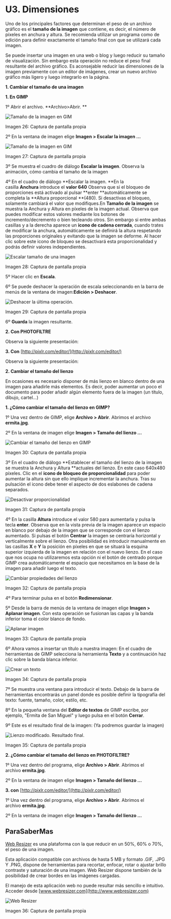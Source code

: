 # U3. Dimensiones

Uno de los principales factores que determinan el peso de un archivo gráfico es el **tamaño de la imagen** que contiene, es decir, el número de píxeles en anchura y altura. Se recomienda utilizar un programa como de edición para definir exactamente el tamaño final con que se utilizará cada imagen.

Se puede insertar una imagen en una web o blog y luego reducir su tamaño de visualización. Sin embargo esta operación no reduce el peso final resultante del archivo gráfico. Es aconsejable reducir las dimensiones de la imagen previamente con un editor de imágenes, crear un nuevo archivo gráfico más ligero y luego integrarlo en la página.

**1\. Cambiar el tamaño de una imagen**

**1\. En GIMP**

1º Abrir el archivo. **Archivo>Abrir. **


![](img/tam01.jpg "Tamaño de la imagen en GIM")


Imagen 26: Captura de pantalla propia

2º En la ventana de imagen elige **Imagen > Escalar la imagen …**


![](img/tam2.jpg "Tamaño de la imagen en GIM")


Imagen 27: Captura de pantalla propia

3º Se muestra el cuadro de diálogo **Escalar la imagen**. Observa la animación, cómo cambia el tamaño de la imagen

  
4º En el cuadro de diálogo **Escalar la imagen. **En la casilla **Anchura** introduce el **valor 640** Observa que si el bloqueo de proporciones está activado al pulsar **enter **automáticamente se completa la **Altura proporcional **(480). Si desactivas el bloqueo, solamente cambiará el valor que modifiques.En **Tamaño de la imagen** se muestra la Anchura y Altura en píxeles de la imagen actual. Observa que puedes modificar estos valores mediante los botones de incremento/decremento o bien tecleando otros. Sin embargo si entre ambas casillas y a la derecha aparece un **icono de cadena cerrada**, cuando trates de modificar la anchura, automáticamente se definirá la altura respetando las proporciones originales y evitando que la imagen se deforme. Al hacer clic sobre este icono de bloqueo se desactivará esta proporcionalidad y podrás definir valores independientes.


![](img/tam04.jpg "Escalar tamaño de una imagen")


Imagen 28: Captura de pantalla propia

5º Hacer clic en **Escala**.

6º Se puede deshacer la operación de escala seleccionando en la barra de menús de la ventana de imagen:**Edición > Deshacer**.


![](img/tam05.jpg "Deshacer la última operación.")


Imagen 29: Captura de pantalla propia

6º **Guarda** la imagen resultante.

**2\. Con PHOTOFILTRE**

Observa la siguiente presentación:

**3\. Con** [http://pixlr.com/editor/](http://pixlr.com/editor/)

Observa la siguiente presentación:

**2\. Cambiar el tamaño del lienzo**

En ocasiones es necesario disponer de más lienzo en blanco dentro de una imagen para añadirle más elementos. Es decir, poder aumentar un poco el documento para poder añadir algún elemento fuera de la imagen (un título, dibujo, cartel...)

**1\. ¿Cómo cambiar el tamaño del lienzo en GIMP?**

1º Una vez dentro de GIMP, elige **Archivo > Abrir**. Abrimos el archivo **ermita.jpg**.

2º En la ventana de imagen elige **Imagen > Tamaño del lienzo …**


![](img/lienzo01.jpg "Cambiar el tamaño del lienzo en GIMP")


Imagen 30: Captura de pantalla propia

3º En el cuadro de diálogo **Establecer el tamaño del lienzo de la imagen se muestra la Anchura y Altura **actuales del lienzo. En este caso 640x480 píxeles. Clic en el **icono de bloqueo de proporcionalidad** para poder aumentar la altura sin que ello implique incrementar la anchura. Tras su pulsación el icono debe tener el aspecto de dos eslabones de cadena separados.


![](img/lienzo02.jpg "Desactivar proporcionalidad")


Imagen 31: Captura de pantalla propia  

4º En la casilla **Altura** introduce el valor 580 para aumentarla y pulsa la tecla **enter**. Observa que en la vista previa de la imagen aparece un espacio en blanco por debajo de la imagen que se corresponde con el lienzo aumentado. Si pulsas el botón **Centrar** la imagen se centraría horizontal y verticalmente sobre el lienzo. Otra posibilidad es introducir manualmente en las casillas **X** e **Y** la posición en píxeles en que se situará la esquina superior izquierda de la imagen en relación con el nuevo lienzo. En el caso que nos ocupa no utilizaremos esta opción ni el botón de centrado porque GIMP crea automáticamente el espacio que necesitamos en la base de la imagen para añadir luego el texto.


![](img/lienzo03.jpg "Cambiar propiedades del lienzo")


Imagen 32: Captura de pantalla propia

4º Para terminar pulsa en el botón **Redimensionar**.

5º Desde la barra de menús de la ventana de imagen elige **Imagen > Aplanar imagen**. Con esta operación se fusionan las capas y la banda inferior toma el color blanco de fondo.


![](img/lienzo04.jpg "Aplanar imagen")


Imagen 33: Captura de pantalla propia

6º Ahora vamos a insertar un título a nuestra imagen: En el cuadro de herramientas de GIMP selecciona la herramienta **Texto** y a continuación haz clic sobre la banda blanca inferior.


![](img/texto.jpg "Crear un texto")


Imagen 34: Captura de pantalla propia  

7º Se muestra una ventana para introducir el texto. Debajo de la barra de herramientas encontrarás un panel donde es posible definir la tipografía del texto: fuente, tamaño, color, estilo, etc.

8º En la pequeña ventana del **Editor de textos** de GIMP escribe, por ejemplo, "Ermita de San Miguel" y luego pulsa en el botón **Cerrar**.

9º Este es el resultado final de la imagen: (Ya podremos guardar la imagen)


![](img/lienzo05.jpg "Lienzo modificado. Resultado final.")


Imagen 35: Captura de pantalla propia

**2\. ¿Cómo cambiar el tamaño del lienzo en PHOTOFILTRE?**

1º Una vez dentro del programa, elige **Archivo > Abrir**. Abrimos el archivo **ermita.jpg**.

2º En la ventana de imagen elige **Imagen > Tamaño del lienzo …**

**3\. con** [http://pixlr.com/editor/](http://pixlr.com/editor/)

1º Una vez dentro del programa, elige **Archivo > Abrir**. Abrimos el archivo **ermita.jpg**.

2º En la ventana de imagen elige **Imagen > Tamaño del lienzo …**

## ParaSaberMas

[Web Resizer](http://www.webresizer.com/resizer/?lang=es) es una plataforma con la que reducir en un 50%, 60% o 70%, el peso de una imagen.   
  
Esta aplicación compatible con archivos de hasta 5 MB y formato .GIF, .JPG Y .PNG, dispone de herramientas para recortar, enfocar, rotar o ajustar brillo contraste y saturación de una imagen. Web Resizer dispone también de la posibilidad de crear bordes en las imágenes cargadas.  
  
El manejo de esta aplicación web no puede resultar más sencillo e intuitivo. Acceder desde [www.webresizer.com](http://www.webresizer.com)


![](img/web_resizer.jpg "Web Resizer")


Imagen 36: Captura de pantalla propia

